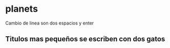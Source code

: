 # planets
Cambio de linea son dos espacios y enter
## Titulos mas pequeños se escriben con dos gatos
